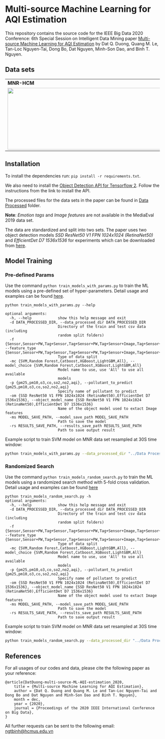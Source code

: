 # Multi-source Machine Learning for AQI Estimation
This repository contains the source code for the IEEE Big Data 2020 Conference: 6th Special Session on Intelligent Data Mining paper [Multi-source Machine Learning for AQI Estimation]() by Dat Q. Duong, Quang M. Le, Tan-Loc Nguyen-Tai, Dong Bo, Dat Nguyen, Minh-Son Dao, and Binh T. Nguyen.

## Data sets

<table> 
    <tr> 
        <td> <b>MNR-HCM</b> </td>
        <td> <b>MNR-Air HCM</b> </td>
        <td> <b>SEPHLA - MediaEval 2019</b></td>
    </tr>
    <tr>
      <td valign="top"><img src="Screenshots/mnr-route-min.png" width=600 height=200"></td>
      <td valign="top"><img src="Screenshots/mnr-2-route-min.png" width=600 height=200"></td>
      <td valign="top"><img src="Screenshots/sephla-route-min.png" width=600 height=200"></td>
    </tr>
</table>

##  Installation
To install the dependencies run: `pip install -r requirements.txt`. 

We also need to install the [Object Detection API for Tensorflow 2](https://github.com/tensorflow/models/blob/master/research/object_detection/g3doc/tf2.md). Follow the instructions from the link to install the API.

The processed files for the data sets in the paper can be found in [Data Processed](https://github.com/dat181197/Big_Data_AQI_Estimation/tree/clean_codes/Data%20Processed) folder.

**Note**: *Emotion tags* and *Image features* are not available in the MediaEval 2019 data set.

The data are standardized and split into two sets.
The paper uses two object detection models *SSD ResNet50 V1 FPN 1024x1024 (RetinaNet50)* and *EfficientDet D7 1536x1536* for experiments which can be downloaded from [here](https://github.com/tensorflow/models/blob/master/research/object_detection/g3doc/tf2_detection_zoo.md).

## Model Training

### Pre-defined Params

Use the command `python train_models_with_params.py` to train the ML models using a pre-defined set of hyper-parameters. Detail usage and examples can be found [here](https://github.com/dat181197/Big_Data_AQI_Estimation/blob/master/Scripts/scripts%20input%20examples/train_models_with_params_inputs.md).

```
python train_models_with_params.py --help

optional arguments:
  -h, --help            show this help message and exit
  -d DATA_PROCESSED_DIR, --data_processed_dir DATA_PROCESSED_DIR
                        Directory of the train and test csv data (including
                        random split folders)
  -f {Sensor,Sensor+PW,Tag+Sensor,Tag+Sensor+PW,Tag+Sensor+Image,Tag+Sensor+Image+PW}, --feature_type {Sensor,Sensor+PW,Tag+Sensor,Tag+Sensor+PW,Tag+Sensor+Image,Tag+Sensor+Image+PW}
                        Type of data split
  -mc {SVM,Random Forest,Catboost,XGBoost,LightGBM,All}, --model_choice {SVM,Random Forest,Catboost,XGBoost,LightGBM,All}
                        Model name to use, use 'All' to use all available
                        models
  -p {pm25,pm10,o3,co,so2,no2,aqi}, --pollutant_to_predict {pm25,pm10,o3,co,so2,no2,aqi}
                        Specify name of pollutant to predict
  -om {SSD ResNet50 V1 FPN 1024x1024 (RetinaNet50),EfficientDet D7 1536x1536}, --object_model_name {SSD ResNet50 V1 FPN 1024x1024 (RetinaNet50),EfficientDet D7 1536x1536}
                        Name of the object model used to extact Image features
  -ms MODEL_SAVE_PATH, --model_save_path MODEL_SAVE_PATH
                        Path to save the model
  -rs RESULTS_SAVE_PATH, --results_save_path RESULTS_SAVE_PATH
                        Path to save output result
```
Example script to train SVM model on MNR data set resampled at 30S time window:
```bash
python train_models_with_params.py --data_processed_dir "../Data Processed/MNR Processed/" --feature_type "Sensor" --model_choice "SVM" --model_save_path "../Saved Models/Test Params/MNR 30S Dataset/" --results_save_path "../Results/Test Params/MNR 30S Dataset"
```

### Randomized Search

Use the command `python train_models_random_search.py` to train the ML models using a randomized search method with 5-fold cross validation. Detail usage and examples can be found [here](https://github.com/dat181197/Big_Data_AQI_Estimation/blob/master/Scripts/scripts%20input%20examples/train_models_random_search_inputs.md)

```
python train_models_random_search.py -h
optional arguments:
  -h, --help            show this help message and exit
  -d DATA_PROCESSED_DIR, --data_processed_dir DATA_PROCESSED_DIR
                        Directory of the train and test csv data (including
                        random split folders)
  -f {Sensor,Sensor+PW,Tag+Sensor,Tag+Sensor+PW,Tag+Sensor+Image,Tag+Sensor+Image+PW}, --feature_type {Sensor,Sensor+PW,Tag+Sensor,Tag+Sensor+PW,Tag+Sensor+Image,Tag+Sensor+Image+PW}
                        Type of data split
  -mc {SVM,Random Forest,Catboost,XGBoost,LightGBM,All}, --model_choice {SVM,Random Forest,Catboost,XGBoost,LightGBM,All}
                        Model name to use, use 'All' to use all available
                        models
  -p {pm25,pm10,o3,co,so2,no2,aqi}, --pollutant_to_predict {pm25,pm10,o3,co,so2,no2,aqi}
                        Specify name of pollutant to predict
  -om {SSD ResNet50 V1 FPN 1024x1024 (RetinaNet50),EfficientDet D7 1536x1536}, --object_model_name {SSD ResNet50 V1 FPN 1024x1024 (RetinaNet50),EfficientDet D7 1536x1536}
                        Name of the object model used to extact Image features
  -ms MODEL_SAVE_PATH, --model_save_path MODEL_SAVE_PATH
                        Path to save the model
  -rs RESULTS_SAVE_PATH, --results_save_path RESULTS_SAVE_PATH
                        Path to save output result
```

Example script to train SVM model on MNR data set resampled at 30S time window:
```bash
python train_models_random_search.py --data_processed_dir "../Data Processed/MNR Processed/" --feature_type "Sensor" --model_choice "SVM" --model_save_path "../Saved Models/MNR 30S Dataset/Randomized Search/" --results_save_path "../Results/MNR 30S Dataset/Randomized Search/"
```

## References 

For all usages of our codes and data, please cite the following paper as your reference:

```
@article{DatDuong-multi-source-ML-AQI-estimation_2020,
	title = {Multi-source Machine Learning for AQI Estimation},
	author = {Dat Q. Duong and Quang M. Le and Tan-Loc Nguyen-Tai and Dong Bo and Dat Nguyen and Minh-Son Dao and Binh T. Nguyen},
	month = dec,
	year = {2020},
    journal = {Proceedings of the 2020 IEEE International Conference on Big Data},
}
```

All further requests can be sent to the following email: ngtbinh@hcmus.edu.vn
